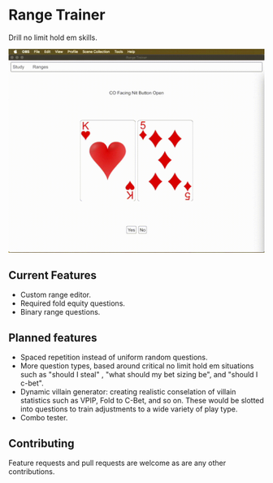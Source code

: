 # Range Trainer

Drill no limit hold em skills. 

![](https://github.com/davefol/Poker-Range-Trainer/blob/master/media/range%20trainer%20demo.gif?raw=true)

## Current Features
- Custom range editor.
- Required fold equity questions.
- Binary range questions.

## Planned features
- Spaced repetition instead of uniform random questions.
- More question types, based around critical no limit hold em situations such as "should I steal" , "what should my bet sizing be", and "should I c-bet". 
- Dynamic villain generator: creating realistic conselation of villain statistics such as VPIP, Fold to C-Bet, and so on. These would be slotted into questions to train adjustments to a wide variety of play type. 
- Combo tester. 

## Contributing
Feature requests and pull requests are welcome as are any other contributions. 
